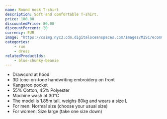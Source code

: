 ```yaml
---
name: Round neck T-shirt
description: Soft and comfortable T-shirt.
price: 100.00
discountedPrice: 80.00
discountPercent: 20
currency: EUR
image: "https://csimg.nyc3.cdn.digitaloceanspaces.com/Images/MISC/ecomm-round-neck.png"
categories:
    - run
    - dress
relatedProductIds:
    - blue-chunky-beanie
---
```

- Drawcord at hood
- 3D tone-on-tone handwriting embroidery on front
- Kangaroo pocket
- 55% Cotton, 45% Polyester
- Machine wash at 30°C
- The model is 1.85m tall, weighs 80kg and wears a size L
- For men: Normal size (choose your usual size)
- For women: Size large (take one size down)